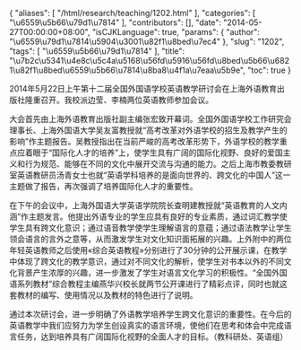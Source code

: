{
    "aliases": [
        "/html/research/teaching/1202.html"
    ],
    "categories": [
        "\u6559\u5b66\u79d1\u7814"
    ],
    "contributors": [],
    "date": "2014-05-27T00:00:00+08:00",
    "isCJKLanguage": true,
    "params": {
        "author": "\u6559\u79d1\u7814\u5904\u3001\u82f1\u8bed\u7ec4"
    },
    "slug": "1202",
    "tags": [
        "\u6559\u5b66\u79d1\u7814"
    ],
    "title": "\u7b2c\u5341\u4e8c\u5c4a\u5168\u56fd\u5916\u56fd\u8bed\u5b66\u6821\u82f1\u8bed\u6559\u5b66\u7814\u8ba8\u4f1a\u7eaa\u5b9e",
    "toc": true
}

2014年5月22日上午第十二届全国外国语学校英语教学研讨会在上海外语教育出版社隆重召开。我校派边莹、李楠两位英语教师参加会议。




大会首先由上海外语教育出版社副主编张宏致开幕词。全国外国语学校工作研究会理事长、上海外国语大学吴友富教授就“高考改革对外语学校的招生及教学产生的影响”作主题报告。吴教授指出在当前严峻的高考改革形势下，外语学校的教学重点应着眼于“国际化人才的培养”上，使学生具有广阔的国际化视野、良好的爱国主义和行为规范、能够在不同的文化中展开交流与沟通的能力。之后上海市教委教研室英语教研员汤青女士也就“英语学科培养的是面向世界的、跨文化的中国人”这一主题做了报告，再次强调了培养国际化人才的重要性。




在下午的会议中，上海外国语大学英语学院院长查明建教授就“英语教育的人文内涵”作主题发言。他提出外语专业的学生应具有良好的专业素质，通过词汇教学使学生具有跨文化意识；通过语音教学使学生理解语言的意蕴；通过语法教学让学生领会语言的言外之意等，从而激发学生对文化知识面拓展的兴趣。上外附中的两位年轻英语教师之后使用«综合英语教程»分别进行了30分钟的公开展示课，在教学中体现了跨文化的教学意识，通过对不同文化的解析，使学生对书本以外的不同文化背景产生浓厚的兴趣，进一步激发了学生对语言文化学习的积极性。“全国外国语系列教材”综合教程主编燕华兴校长就两节公开课进行了精彩点评，同时也就这套教材的编写、使用情况以及教材的特色进行了说明。




通过本次研讨会，进一步明确了外语教学培养学生跨文化意识的重要性。在今后的英语教学中我们应努力为学生创设真实的语言环境，使他们在思考和体会中完成语言任务，达到培养具有广阔国际化视野的全面人才的目标。（教科研处、英语组）


